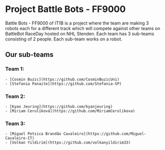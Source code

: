 # Project Battle Bots - FF9000

Battle Bots - FF9000 of IT1B is a project where the team are making 3 robots each for a different track which will compete against other teams on BattleBot RaceDay hosted on NHL Stenden.
Each team has 3 sub-teams consisting of 2 people. Each sub-team works on a robot.

## Our sub-teams
### Team 1:

    - [Cosmin Buzic](https://github.com/CosminBuzicUni)
    - [Stefania Panaite](https://github.com/Stefania-SP)

### Team 2:

    - [Kyan Jeuring](https://github.com/kyanjeuring)
    - [Miriam Cerulíková](https://github.com/MiriamCerulikova)

### Team 3:

    - [Miguel Petsica Brandão Cavaleiro](https://github.com/Miguel-Cavaleiro-IT)
    - [Volkan Yildirim](https://github.com/volkanyildirim33)
